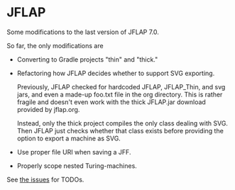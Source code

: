 JFLAP
=====

Some modifications to the last version of JFLAP 7.0.

So far, the only modifications are

*   Converting to Gradle projects "thin" and "thick."
*   Refactoring how JFLAP decides whether to support SVG exporting.

    Previously, JFLAP checked for hardcoded JFLAP, JFLAP_Thin,
    and svg jars, and even a made-up foo.txt file in the org directory.
    This is rather fragile and doesn't even work with the thick
    JFLAP.jar download provided by jflap.org.

    Instead, only the thick project compiles the only class dealing with SVG.
    Then JFLAP just checks whether that class exists before providing the option
    to export a machine as SVG.
*   Use proper file URI when saving a JFF.
*   Properly scope nested Turing-machines.

See [the issues](https://github.com/tenyoung795/JFLAP/issues) for TODOs.
